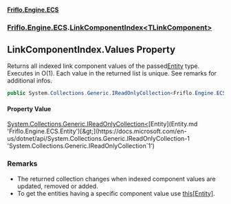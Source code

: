 #### [Friflo.Engine.ECS](index.md 'index')
### [Friflo.Engine.ECS](Friflo.Engine.ECS.md 'Friflo.Engine.ECS').[LinkComponentIndex&lt;TLinkComponent&gt;](LinkComponentIndex_TLinkComponent_.md 'Friflo.Engine.ECS.LinkComponentIndex<TLinkComponent>')

## LinkComponentIndex<TLinkComponent>.Values Property

Returns all indexed link component values of the passed[Entity](Entity.md 'Friflo.Engine.ECS.Entity') type.<br/>
Executes in O(1). Each value in the returned list is unique. See remarks for additional infos.

```csharp
public System.Collections.Generic.IReadOnlyCollection<Friflo.Engine.ECS.Entity> Values { get; }
```

#### Property Value
[System.Collections.Generic.IReadOnlyCollection&lt;](https://docs.microsoft.com/en-us/dotnet/api/System.Collections.Generic.IReadOnlyCollection-1 'System.Collections.Generic.IReadOnlyCollection`1')[Entity](Entity.md 'Friflo.Engine.ECS.Entity')[&gt;](https://docs.microsoft.com/en-us/dotnet/api/System.Collections.Generic.IReadOnlyCollection-1 'System.Collections.Generic.IReadOnlyCollection`1')

### Remarks
- The returned collection changes when indexed component values are updated, removed or added.
- To get the entities having a specific component value use [this[Entity]](LinkComponentIndex_TLinkComponent_.this[Entity].md 'Friflo.Engine.ECS.LinkComponentIndex<TLinkComponent>.this[Friflo.Engine.ECS.Entity]').